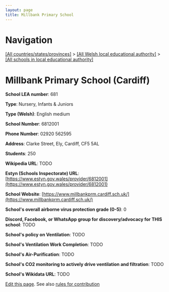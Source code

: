 ```yaml
---
layout: page
title: Millbank Primary School
---
```

# Navigation

[[All countries/states/provinces]](../../..) > [[All Welsh local educational authority]](../..) > [[All schools in local educational authority]](..)

# Millbank Primary School (Cardiff)

**School LEA number**: 681

**Type**: Nursery, Infants & Juniors

**Type (Welsh)**: English medium

**School Number**: 6812001

**Phone Number**: 02920 562595

**Address**: Clarke Street, Ely, Cardiff, CF5 5AL

**Students**: 250

**Wikipedia URL**: TODO

**Estyn (Schools Inspectorate) URL**: [https://www.estyn.gov.wales/provider/6812001](https://www.estyn.gov.wales/provider/6812001)

**School Website**: [https://www.millbankprm.cardiff.sch.uk/](https://www.millbankprm.cardiff.sch.uk/)

**School's overall airborne virus protection grade (0-5)**: 0

**Discord, Facebook, or WhatsApp group for discovery/advocacy for THIS school**: TODO

**School's policy on Ventilation**: TODO

**School's Ventilation Work Completion**: TODO

**School's Air-Purification**: TODO

**School's CO2 monitoring to actively drive ventilation and filtration**: TODO

**School's Wikidata URL**: TODO




[Edit this page](https://github.com/VentilationProject/Wales/edit/prif/./Cardiff/Millbank_Primary_School.md). See also [rules for contribution](../../../contribution-rules/)